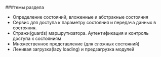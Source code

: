 ###темы раздела 

* Определение состояний, вложенные и абстракные состояния
* Сервис для доступа к параметру состояния и передача данных в состояния.
* Стражи(guards) маршрутизатора. Аутентификация и контроль доступа к состояниям
* Множественное представление (для сложных состояний)
* Ленивая загрузка(lazy loading) и предзагрузка модулей